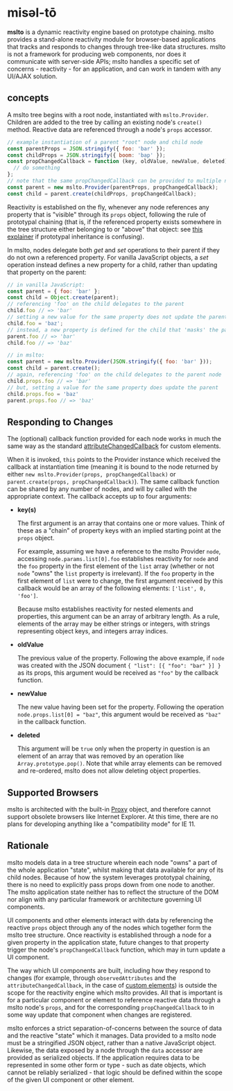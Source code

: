 # misəl-tō
**mslto** is a dynamic reactivity engine based on prototype chaining. mslto provides a stand-alone reactivity module for browser-based applications that tracks and responds to changes through tree-like data structures. mslto is not a framework for producing web components, nor does it communicate with server-side APIs; mslto handles a specific set of concerns - reactivity - for an application, and can work in tandem with any UI/AJAX solution.

## concepts
A mslto tree begins with a root node, instantiated with `mslto.Provider`. Children are added to the tree by calling an existing node's `create()` method. Reactive data are referenced through a node's `props` accessor.

```js
// example instantiation of a parent "root" node and child node
const parentProps = JSON.stringify({ foo: 'bar' });
const childProps = JSON.stringify({ boom: 'bap' });
const propChangedCallback = function (key, oldValue, newValue, deleted) {
  // do something
};
// note that the same propChangedCallback can be provided to multiple nodes
const parent = new mslto.Provider(parentProps, propChangedCallback);
const child = parent.create(childProps, propChangedCallback);
```

Reactivity is established on the fly, whenever any node references any property that is "visible" through its `props` object, following the rule of prototypal chaining (that is, if the referenced property exists somewhere in the tree structure either belonging to or "above" that object: see [this explainer](https://developer.mozilla.org/en-US/docs/Web/JavaScript/Inheritance_and_the_prototype_chain) if prototypal inheritance is confusing).

In mslto, nodes delegate both *get* and *set* operations to their parent if they do not own a referenced property. For vanilla JavaScript objects, a *set* operation instead defines a new property for a child, rather than updating that property on the parent:

```js
// in vanilla JavaScript:
const parent = { foo: 'bar' };
const child = Object.create(parent);
// referencing 'foo' on the child delegates to the parent
child.foo // => 'bar'
// setting a new value for the same property does not update the parent
child.foo = 'baz';
// instead, a new property is defined for the child that 'masks' the parent property
parent.foo // => 'bar'
child.foo // => 'baz'
```

```js
// in mslto:
const parent = new mslto.Provider(JSON.stringify({ foo: 'bar' }));
const child = parent.create();
// again, referencing 'foo' on the child delegates to the parent node
child.props.foo // => 'bar'
// but, setting a value for the same property does update the parent
child.props.foo = 'baz'
parent.props.foo // => 'baz'
```

## Responding to Changes
The (optional) callback function provided for each node works in much the same way as the standard [attributeChangedCallback](https://developer.mozilla.org/en-US/docs/Web/Web_Components/Using_custom_elements#using_the_lifecycle_callbacks) for custom elements.

When it is invoked, `this` points to the Provider instance which received the callback at instantiation time (meaning it is bound to the node returned by either `new mslto.Provider(props, propChangedCallback)` or `parent.create(props, propChangedCallback)`). The same callback function can be shared by any number of nodes, and will by called with the appropriate context. The callback accepts up to four arguments:

* **key(s)**

  The first argument is an array that contains one or more values. Think of these as a "chain" of property keys with an implied starting point at the `props` object.

  For example, assuming we have a reference to the mslto Provider `node`, accessing `node.params.list[0].foo` establishes reactivity for `node` and the `foo` property in the first element of the `list` array (whether or not  `node` "owns" the `list` property is irrelevant). If the `foo` property in the first element of `list` were to change, the first argument received by this callback would be an array of the following elements: `['list', 0, 'foo']`.

  Because mslto establishes reactivity for nested elements and properties, this argument can be an array of arbitrary length. As a rule, elements of the array may be either strings or integers, with strings representing object keys, and integers array indices.

* **oldValue**

  The previous value of the property. Following the above example, if `node` was created with the JSON document `{ "list": [{ "foo": "bar" }] }` as its props, this argument would be received as `"foo"` by the callback function.

* **newValue**

  The new value having been set for the property. Following the operation `node.props.list[0] = "baz"`, this argument would be received as `"baz"` in the callback function.

* **deleted**

  This argument will be `true` only when the property in question is an element of an array that was removed by an operation like `Array.prototype.pop()`. Note that while array elements can be removed and re-ordered, mslto does not allow deleting object properties.

## Supported Browsers

mslto is architected with the built-in [Proxy](https://developer.mozilla.org/en-US/docs/Web/JavaScript/Reference/Global_Objects/Proxy) object, and therefore cannot support obsolete browsers like Internet Explorer. At this time, there are no plans for developing anything like a "compatibility mode" for IE 11.

## Rationale

mslto models data in a tree structure wherein each node "owns" a part of the whole application "state", whilst making that data available for any of its child nodes. Because of how the system leverages prototypal chaining, there is no need to explicitly pass props down from one node to another. The mslto application state neither has to reflect the structure of the DOM nor align with any particular framework or architecture governing UI components.

UI components and other elements interact with data by referencing the reactive `props` object through any of the nodes which together form the mslto tree structure. Once reactivity is established through a node for a given property in the application state, future changes to that property trigger the node's `propChangedCallback` function, which may in turn update a UI component.

The way which UI components are built, including how they respond to changes (for example, through `observedAttributes` and the `attributeChangedCallback`, in the case of [custom elements](https://developer.mozilla.org/en-US/docs/Web/Web_Components/Using_custom_elements)) is outside the scope for the reactivity engine which mslto provides. All that is important is for a particular component or element to reference reactive data through a mslto node's `props`, and for the corresponding `propChangedCallback` to in some way update that component when changes are registered.

mslto enforces a strict separation-of-concerns between the source of data and the reactive "state" which it manages. Data provided to a mslto node must be a stringified JSON object, rather than a native JavaScript object. Likewise, the data exposed by a node through the `data` accessor are provided as serialized objects. If the application requires data to be represented in some other form or type - such as date objects, which cannot be reliably serialized - that logic should be defined within the scope of the given UI component or other element.
